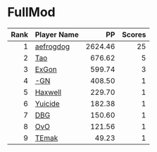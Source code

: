 # FullMod
| Rank | Player Name |  PP  | Scores |
| ----:|:----------- | ----:| ------:|
| 1 | [aefrogdog](https://osu.ppy.sh/u/4178672) | 2624.46 | 25 |
| 2 | [Tao](https://osu.ppy.sh/u/2167041) | 676.62 | 5 |
| 3 | [ExGon](https://osu.ppy.sh/u/214187) | 599.74 | 3 |
| 4 | [-GN](https://osu.ppy.sh/u/895581) | 408.50 | 1 |
| 5 | [Haxwell](https://osu.ppy.sh/u/1726105) | 229.70 | 1 |
| 6 | [Yuicide](https://osu.ppy.sh/u/4263900) | 182.38 | 1 |
| 7 | [DBG](https://osu.ppy.sh/u/2526272) | 150.60 | 1 |
| 8 | [OvO](https://osu.ppy.sh/u/1517064) | 121.56 | 1 |
| 9 | [TEmak](https://osu.ppy.sh/u/5431047) | 49.23 | 1 |

